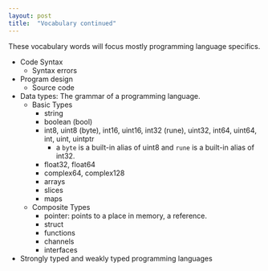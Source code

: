 ```yaml
---
layout: post
title:  "Vocabulary continued"
---
```


These vocabulary words will focus mostly programming language specifics.

- Code Syntax
    - Syntax errors
- Program design
    - Source code
- Data types: The grammar of a programming language.
    - Basic Types
        - string
        - boolean (bool)
        - int8, uint8 (byte), int16, uint16, int32 (rune), uint32, int64, uint64, int, uint, uintptr
            - a `byte` is a built-in alias of uint8 and `rune` is a built-in alias of int32.
        - float32, float64
        - complex64, complex128
        - arrays
        - slices
        - maps
    - Composite Types
        - pointer: points to a place in memory, a reference.
        - struct
        - functions
        - channels
        - interfaces
- Strongly typed and weakly typed programming languages

